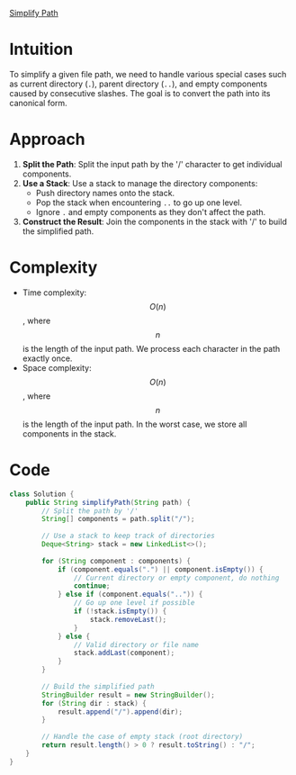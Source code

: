 [Simplify Path](https://leetcode.com/problems/simplify-path/?envType=study-plan-v2&envId=top-interview-150)

# Intuition
To simplify a given file path, we need to handle various special cases such as current directory (`.`), parent directory (`..`), and empty components caused by consecutive slashes. The goal is to convert the path into its canonical form.

# Approach
1. **Split the Path**: Split the input path by the '/' character to get individual components.
2. **Use a Stack**: Use a stack to manage the directory components:
   - Push directory names onto the stack.
   - Pop the stack when encountering `..` to go up one level.
   - Ignore `.` and empty components as they don't affect the path.
3. **Construct the Result**: Join the components in the stack with '/' to build the simplified path.

# Complexity
- Time complexity: $$O(n)$$, where $$n$$ is the length of the input path. We process each character in the path exactly once.
- Space complexity: $$O(n)$$, where $$n$$ is the length of the input path. In the worst case, we store all components in the stack.

# Code
```java
class Solution {
    public String simplifyPath(String path) {
        // Split the path by '/'
        String[] components = path.split("/");
        
        // Use a stack to keep track of directories
        Deque<String> stack = new LinkedList<>();
        
        for (String component : components) {
            if (component.equals(".") || component.isEmpty()) {
                // Current directory or empty component, do nothing
                continue;
            } else if (component.equals("..")) {
                // Go up one level if possible
                if (!stack.isEmpty()) {
                    stack.removeLast();
                }
            } else {
                // Valid directory or file name
                stack.addLast(component);
            }
        }
        
        // Build the simplified path
        StringBuilder result = new StringBuilder();
        for (String dir : stack) {
            result.append("/").append(dir);
        }
        
        // Handle the case of empty stack (root directory)
        return result.length() > 0 ? result.toString() : "/";
    }
}
```